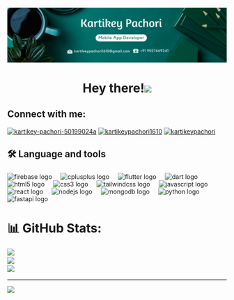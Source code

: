 ![logo](https://github.com/kartikpachori/kartikpachori/blob/main/pick.png)
<h1 align="center">Hey there!<img src="https://raw.githubusercontent.com/aemmadi/aemmadi/master/wave.gif" width="30px"></h1>

<h2 align="left">Connect with me:</h2>
<p align="left">

<a href="https://linkedin.com/in/kartikey-pachori-50199024a" target="blank"><img align="center" src="https://raw.githubusercontent.com/rahuldkjain/github-profile-readme-generator/master/src/images/icons/Social/linked-in-alt.svg" alt="kartikey-pachori-50199024a" height="27" width="36" /></a>
<a href="https://www.leetcode.com/kartikeypachori1610" target="blank"><img align="center" src="https://raw.githubusercontent.com/rahuldkjain/github-profile-readme-generator/master/src/images/icons/Social/leet-code.svg" alt="kartikeypachori1610" height="27" width="36" /></a>
<a href="https://twitter.com/kartikeypachori" target="blank"><img align="center" src="https://raw.githubusercontent.com/rahuldkjain/github-profile-readme-generator/master/src/images/icons/Social/twitter.svg" alt="kartikeypachori" height="27" width="36" /></a>

</p>

<h2 align="left">🛠 Language and tools</h2>

###

<div align="left">
  <img src="https://cdn.jsdelivr.net/gh/devicons/devicon/icons/firebase/firebase-plain-wordmark.svg" height="40" alt="firebase logo"  />
  <img width="12" />
  <img src="https://cdn.jsdelivr.net/gh/devicons/devicon/icons/cplusplus/cplusplus-original.svg" height="40" alt="cplusplus logo"  />
  <img width="12" />
  <img src="https://cdn.jsdelivr.net/gh/devicons/devicon/icons/flutter/flutter-original.svg" height="40" alt="flutter logo"  />
  <img width="12" />
  <img src="https://cdn.jsdelivr.net/gh/devicons/devicon/icons/dart/dart-original.svg" height="40" alt="dart logo"  />
  <img width="12" />
  <img src="https://cdn.jsdelivr.net/gh/devicons/devicon/icons/html5/html5-original.svg" height="40" alt="html5 logo"  />
  <img width="12" />
  <img src="https://cdn.jsdelivr.net/gh/devicons/devicon/icons/css3/css3-original.svg" height="40" alt="css3 logo"  />
  <img width="12" />
  <img src="https://cdn.jsdelivr.net/gh/devicons/devicon/icons/tailwindcss/tailwindcss-original-wordmark.svg" height="40" alt="tailwindcss logo"  />
  <img width="12" />
  <img src="https://cdn.jsdelivr.net/gh/devicons/devicon/icons/javascript/javascript-original.svg" height="40" alt="javascript logo"  />
  <img width="12" />
  <img src="https://cdn.jsdelivr.net/gh/devicons/devicon/icons/react/react-original.svg" height="40" alt="react logo"  />
  <img width="12" />
  <img src="https://cdn.jsdelivr.net/gh/devicons/devicon/icons/nodejs/nodejs-original.svg" height="40" alt="nodejs logo"  />
  <img width="12" />
  <img src="https://cdn.jsdelivr.net/gh/devicons/devicon/icons/mongodb/mongodb-original.svg" height="40" alt="mongodb logo"  />
  <img width="12" />
  <img src="https://cdn.jsdelivr.net/gh/devicons/devicon/icons/python/python-original.svg" height="40" alt="python logo"  />
  <img width="12" />
  <img src="https://cdn.jsdelivr.net/gh/devicons/devicon/icons/fastapi/fastapi-original.svg" height="40" alt="fastapi logo"  />
</div>

# 📊 GitHub Stats:
![](https://github-readme-stats.vercel.app/api?username=kartikpachori&theme=gotham&hide_border=false&include_all_commits=true&count_private=true)<br/>
![](https://github-readme-streak-stats.herokuapp.com/?user=kartikpachori&theme=gotham&hide_border=false)<br/>
![](https://github-readme-stats.vercel.app/api/top-langs/?username=kartikpachori&theme=gotham&hide_border=false&include_all_commits=true&count_private=true&layout=compact)




---
[![](https://visitcount.itsvg.in/api?id=kartikpachori&icon=9&color=10)](https://visitcount.itsvg.in)
